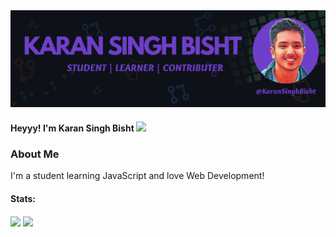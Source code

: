 <img src="./Banner.jpg">

#### Heyyy! I'm Karan Singh Bisht <img src="https://raw.githubusercontent.com/MartinHeinz/MartinHeinz/master/wave.gif" width="30px">

### About Me
I'm a student learning JavaScript and love Web Development!

#### Stats: 
<img align="center" src="https://github-readme-stats.vercel.app/api/?username=KaranSinghBisht&theme=dark" /> 
<img align="center" src="https://github-readme-stats.vercel.app/api/top-langs/?username=KaranSinghBisht&theme=dark" />
<!--
**KaranSinghBisht/KaranSinghBisht** is a ✨ _special_ ✨ repository because its `README.md` (this file) appears on your GitHub profile.

Here are some ideas to get you started:

- 🔭 I’m currently working on ...
- 🌱 I’m currently learning ...
- 👯 I’m looking to collaborate on ...
- 🤔 I’m looking for help with ...
- 💬 Ask me about ...
- 📫 How to reach me: ...
- 😄 Pronouns: ...
- ⚡ Fun fact: ...
-->
